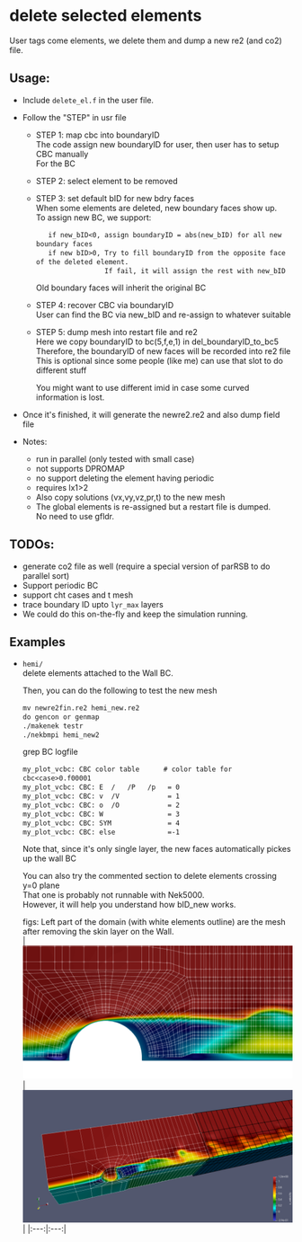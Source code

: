 # delete selected elements

User tags come elements, we delete them and dump a new re2 (and co2) file.

## Usage: 
- Include `delete_el.f` in the user file.    

- Follow the "STEP" in usr file
  
  - STEP 1: map cbc into boundaryID    
    The code assign new boundaryID for user, then user has to setup CBC manually    
    For the BC    

  - STEP 2: select element to be removed        

  - STEP 3: set default bID for new bdry faces     
    When some elements are deleted, new boundary faces show up.    
    To assign new BC, we support:
    ```
       if new_bID<0, assign boundaryID = abs(new_bID) for all new boundary faces
       if new bID>0, Try to fill boundaryID from the opposite face of the deleted element.
                     If fail, it will assign the rest with new_bID      
    ```
    Old boundary faces will inherit the original BC      

  - STEP 4: recover CBC via boundaryID     
    User can find the BC via new_bID and re-assign to whatever suitable    

  - STEP 5: dump mesh into restart file and re2           
    Here we copy boundaryID to bc(5,f,e,1) in del_boundaryID_to_bc5     
    Therefore, the boundaryID of new faces will be recorded into re2 file  
    This is optional since some people (like me) can use that slot to do different stuff     

    You might want to use different imid in case some curved information is lost.      

- Once it's finished, it will generate the newre2.re2 and also dump field file    

- Notes:
  - run in parallel (only tested with small case)     
  - not supports DPROMAP
  - no support deleting the element having periodic       
  - requires lx1>2
  - Also copy solutions (vx,vy,vz,pr,t) to the new mesh     
  - The global elements is re-assigned but a restart file is dumped.       
    No need to use gfldr.


## TODOs:
- generate co2 file as well (require a special version of parRSB to do parallel sort)    
- Support periodic BC      
- support cht cases and t mesh
- trace boundary ID upto `lyr_max` layers 
- We could do this on-the-fly and keep the simulation running.   


## Examples
- `hemi/`      
   delete elements attached to the Wall BC.     

   Then, you can do the following to test the new mesh      

   ```
   mv newre2fin.re2 hemi_new.re2
   do gencon or genmap
   ./makenek testr
   ./nekbmpi hemi_new2  
   ```

   grep BC logfile
   ```
   my_plot_vcbc: CBC color table      # color table for cbc<case>0.f00001
   my_plot_vcbc: CBC: E  /   /P   /p   = 0
   my_plot_vcbc: CBC: v  /V            = 1
   my_plot_vcbc: CBC: o  /O            = 2
   my_plot_vcbc: CBC: W                = 3
   my_plot_vcbc: CBC: SYM              = 4
   my_plot_vcbc: CBC: else             =-1
   ```

   Note that, since it's only single layer, 
   the new faces automatically pickes up the wall BC 


   You can also try the commented section to delete elements crossing y=0 plane   
   That one is probably not runnable with Nek5000.    
   However, it will help you understand how bID_new works.      

   figs: Left part of the domain (with white elements outline) are the mesh after removing the skin layer on the Wall.   
   |![](./hemi/demo1_f1.png)|![](./hemi/demo1_f2.png)|
   |:---:|:---:|
